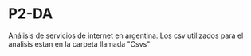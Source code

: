 # P2-DA

Análisis de servicios de internet en argentina.
Los csv utilizados para el analisis estan en la carpeta llamada "Csvs"


